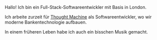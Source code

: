 Hallo! Ich bin ein Full-Stack-Softwareentwickler mit Basis in London.

Ich arbeite zurzeit für [Thought Machine](https://www.thoughtmachine.net/) als Softwareentwickler, wo wir moderne Bankentechnologie aufbauen.

In einem früheren Leben habe ich auch ein bisschen Musik gemacht.
